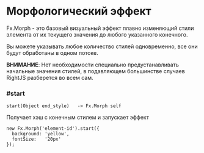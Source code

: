 # Морфологический эффект

Fx.Morph - это базовый визуальный эффект плавно изменяющий стили элемента
от их текущего значения до любого указанного конечного.

Вы можете указывать любое количество стилей одновременно, все они будут 
обработаны в одном потоке.

__ВНИМАНИЕ__: Нет необходимости специально предустанавливать начальные
значения стилей, в подавляющем большинстве случаев RightJS разберется во всем
сам.

### #start

    start(Object end_style)   -> Fx.Morph self

Получает хэш с конечным стилем и запускает эффект

    new Fx.Morph('element-id').start({
      background: 'yellow',
      fontSize:   '20px'
    });
